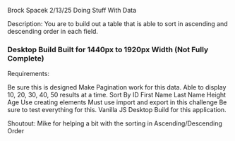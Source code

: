 Brock Spacek
2/13/25
Doing Stuff With Data

Description: You are to build out a table that is able to sort in ascending and descending order in each field.

### Desktop Build Built for 1440px to 1920px Width (Not Fully Complete)

Requirements:

Be sure this is designed
Make Pagination work for this data.
Able to display 10, 20, 30, 40, 50 results at a time.
Sort By
ID
First Name
Last Name
Height
Age
Use creating elements
Must use import and export in this challenge
Be sure to test everything for this.
Vanilla JS
Desktop Build for this application.

Shoutout: Mike for helping a bit with the sorting in Ascending/Descending Order 